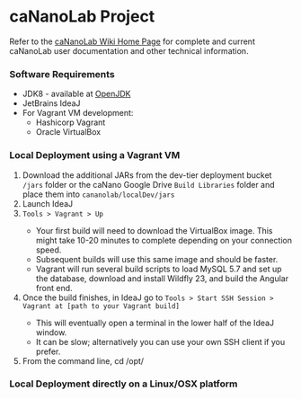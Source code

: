 caNanoLab Project
=====================================
Refer to the <a href="https://wiki.nci.nih.gov/x/F4V-AQ" target="_blank" nofollow noreferrer>caNanoLab Wiki Home Page</a> for complete and current caNanoLab user documentation and other technical information.

<h3>Software Requirements</h3>
<ul>
<li>JDK8 - available at <a href="https://jdk.java.net/java-se-ri/8-MR4" target="_blank" nofollow noreferrer>OpenJDK</a></li>
<li>JetBrains IdeaJ</li>
<li>For Vagrant VM development:
<ul>
<li>Hashicorp Vagrant</li>
<li>Oracle VirtualBox</li>
</ul>
</li>
</ul>

<h3>Local Deployment using a Vagrant VM</h3>
<ol>
<li>Download the additional JARs from the dev-tier deployment bucket <code>/jars</code> folder or the caNano Google Drive <code>Build Libraries</code> folder and place them into <code>cananolab/localDev/jars</code></li>
<li>Launch IdeaJ</li>
<li><code>Tools > Vagrant > Up</code></li>
<ul>
    <li>Your first build will need to download the VirtualBox image. This might take 10-20 minutes to complete depending on your connection speed.</li>
    <li>Subsequent builds will use this same image and should be faster.</li>
    <li>Vagrant will run several build scripts to load MySQL 5.7 and set up the database, download and install Wildfly 23, and build the Angular front end.</li>
</ul>
<li>Once the build finishes, in IdeaJ go to <code>Tools > Start SSH Session > Vagrant at [path to your Vagrant build]</code></li>
<ul>
<li>This will eventually open a terminal in the lower half of the IdeaJ window.</li>
<li>It can be slow; alternatively you can use your own SSH client if you prefer.</li>
</ul>
<li>From the command line, cd /opt/</li>
</ol>

<h3>Local Deployment directly on a Linux/OSX platform</h3>

